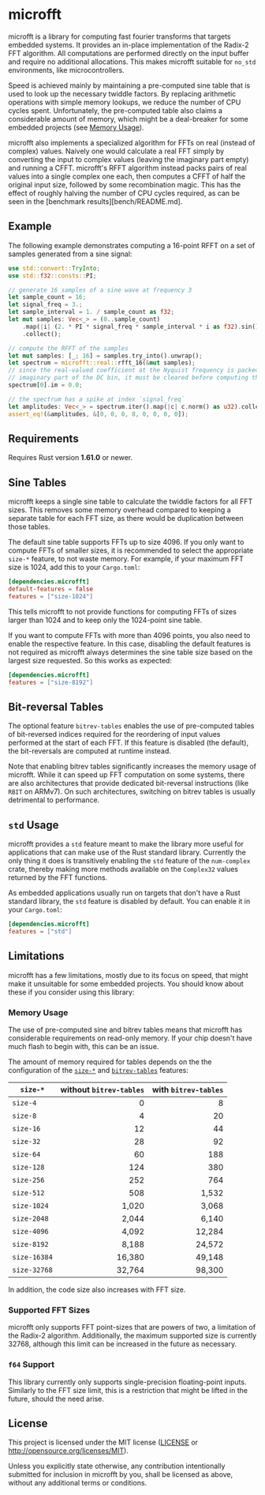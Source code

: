 # microfft

microfft is a library for computing fast fourier transforms that targets
embedded systems. It provides an in-place implementation of the Radix-2 FFT
algorithm. All computations are performed directly on the input buffer and
require no additional allocations. This makes microfft suitable for `no_std`
environments, like microcontrollers.

Speed is achieved mainly by maintaining a pre-computed sine table that is used
to look up the necessary twiddle factors. By replacing arithmetic operations
with simple memory lookups, we reduce the number of CPU cycles spent.
Unfortunately, the pre-computed table also claims a considerable amount of
memory, which might be a deal-breaker for some embedded projects (see
[Memory Usage](#memory-usage)).

microfft also implements a specialized algorithm for FFTs on real (instead
of complex) values. Naively one would calculate a real FFT simply by converting
the input to complex values (leaving the imaginary part empty) and running a
CFFT. microfft's RFFT algorithm instead packs pairs of real values into
a single complex one each, then computes a CFFT of half the original input
size, followed by some recombination magic. This has the effect of roughly
halving the number of CPU cycles required, as can be seen in the
[benchmark results][bench/README.md].

## Example

The following example demonstrates computing a 16-point RFFT on a set of
samples generated from a sine signal:

```rust
use std::convert::TryInto;
use std::f32::consts::PI;

// generate 16 samples of a sine wave at frequency 3
let sample_count = 16;
let signal_freq = 3.;
let sample_interval = 1. / sample_count as f32;
let mut samples: Vec<_> = (0..sample_count)
    .map(|i| (2. * PI * signal_freq * sample_interval * i as f32).sin())
    .collect();

// compute the RFFT of the samples
let mut samples: [_; 16] = samples.try_into().unwrap();
let spectrum = microfft::real::rfft_16(&mut samples);
// since the real-valued coefficient at the Nyquist frequency is packed into the
// imaginary part of the DC bin, it must be cleared before computing the amplitudes
spectrum[0].im = 0.0;

// the spectrum has a spike at index `signal_freq`
let amplitudes: Vec<_> = spectrum.iter().map(|c| c.norm() as u32).collect();
assert_eq!(&amplitudes, &[0, 0, 0, 8, 0, 0, 0, 0]);
```

## Requirements

Requires Rust version **1.61.0** or newer.

## Sine Tables

microfft keeps a single sine table to calculate the twiddle factors for all
FFT sizes. This removes some memory overhead compared to keeping a separate
table for each FFT size, as there would be duplication between those tables.

The default sine table supports FFTs up to size 4096. If you only want to
compute FFTs of smaller sizes, it is recommended to select the appropriate
`size-*` feature, to not waste memory. For example, if your maximum FFT size is
1024, add this to your `Cargo.toml`:

```toml
[dependencies.microfft]
default-features = false
features = ["size-1024"]
```

This tells microfft to not provide functions for computing FFTs of sizes larger
than 1024 and to keep only the 1024-point sine table.

If you want to compute FFTs with more than 4096 points, you also need to enable
the respective feature. In this case, disabling the default features is not
required as microfft always determines the sine table size based on the largest
size requested. So this works as expected:

```toml
[dependencies.microfft]
features = ["size-8192"]
```

## Bit-reversal Tables

The optional feature `bitrev-tables` enables the use of pre-computed tables of
bit-reversed indices required for the reordering of input values performed at
the start of each FFT. If this feature is disabled (the default), the
bit-reversals are computed at runtime instead.

Note that enabling bitrev tables significantly increases the memory usage of
microfft. While it can speed up FFT computation on some systems, there are also
architectures that provide dedicated bit-reversal instructions (like `RBIT` on
ARMv7). On such architectures, switching on bitrev tables is usually
detrimental to performance.

## `std` Usage

microfft provides a `std` feature meant to make the library more useful for
applications that can make use of the Rust standard library. Currently the only
thing it does is transitively enabling the `std` feature of the `num-complex`
crate, thereby making more methods available on the `Complex32` values returned
by the FFT functions.

As embedded applications usually run on targets that don't have a Rust standard
library, the `std` feature is disabled by default. You can enable it in your
`Cargo.toml`:

```toml
[dependencies.microfft]
features = ["std"]
```

## Limitations

microfft has a few limitations, mostly due to its focus on speed, that might
make it unsuitable for some embedded projects. You should know about these
if you consider using this library:

### Memory Usage

The use of pre-computed sine and bitrev tables means that microfft has
considerable requirements on read-only memory. If your chip doesn't have much
flash to begin with, this can be an issue.

The amount of memory required for tables depends on the the configuration of
the [`size-*`](#sine-tables) and [`bitrev-tables`](#bit-reversal-tables)
features:

| `size-*`     | without `bitrev-tables` | with `bitrev-tables` |
| ------------ | ----------------------: | -------------------: |
| `size-4`     |                       0 |                    8 |
| `size-8`     |                       4 |                   20 |
| `size-16`    |                      12 |                   44 |
| `size-32`    |                      28 |                   92 |
| `size-64`    |                      60 |                  188 |
| `size-128`   |                     124 |                  380 |
| `size-256`   |                     252 |                  764 |
| `size-512`   |                     508 |                1,532 |
| `size-1024`  |                   1,020 |                3,068 |
| `size-2048`  |                   2,044 |                6,140 |
| `size-4096`  |                   4,092 |               12,284 |
| `size-8192`  |                   8,188 |               24,572 |
| `size-16384` |                  16,380 |               49,148 |
| `size-32768` |                  32,764 |               98,300 |

In addition, the code size also increases with FFT size.

### Supported FFT Sizes

microfft only supports FFT point-sizes that are powers of two, a limitation of
the Radix-2 algorithm. Additionally, the maximum supported size is currently
32768, although this limit can be increased in the future as necessary.

### `f64` Support

This library currently only supports single-precision floating-point inputs.
Similarly to the FFT size limit, this is a restriction that might be lifted
in the future, should the need arise.

## License

This project is licensed under the MIT license ([LICENSE](LICENSE) or
http://opensource.org/licenses/MIT).

Unless you explicitly state otherwise, any contribution intentionally submitted
for inclusion in microfft by you, shall be licensed as above, without any
additional terms or conditions.
